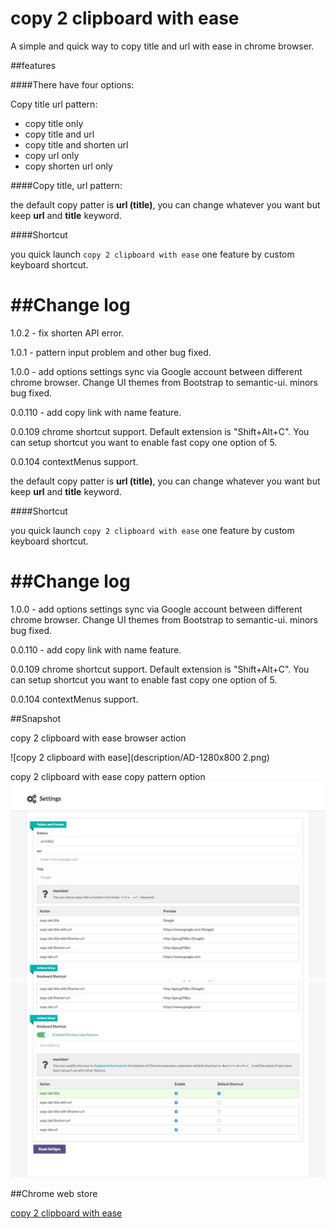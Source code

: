 copy 2 clipboard with ease
==========================

A simple and quick way to copy title and url with ease in chrome browser.

##features

####There have four options:

Copy title url pattern:

-	copy title only
-	copy title and url
-	copy title and shorten url
-	copy url only
-	copy shorten url only

####Copy title, url pattern:

the default copy patter is **url (title)**, you can change whatever you want but keep **url** and **title** keyword.

####Shortcut

you quick launch `copy 2 clipboard with ease` one feature by custom keyboard shortcut.

##Change log
============
1.0.2 - fix shorten API error.

1.0.1 - pattern input problem and other bug fixed.

1.0.0 - add options settings sync via Google account between different chrome browser. Change UI themes from Bootstrap to semantic-ui. minors bug fixed.

0.0.110 - add copy link with name feature.

0.0.109 chrome shortcut support. Default extension is "Shift+Alt+C". You can setup shortcut you want to enable fast copy one option of 5.

0.0.104 contextMenus support.

the default copy patter is **url (title)**, you can change whatever you want but keep **url** and **title** keyword.

####Shortcut

you quick launch `copy 2 clipboard with ease` one feature by custom keyboard shortcut.

##Change log
============

1.0.0 - add options settings sync via Google account between different chrome browser. Change UI themes from Bootstrap to semantic-ui. minors bug fixed.

0.0.110 - add copy link with name feature.

0.0.109 chrome shortcut support. Default extension is "Shift+Alt+C". You can setup shortcut you want to enable fast copy one option of 5.

0.0.104 contextMenus support.

##Snapshot

copy 2 clipboard with ease browser action

![copy 2 clipboard with ease](description/AD-1280x800 2.png)

copy 2 clipboard with ease copy pattern option ![copy 2 clipboard with ease](description/options-1.jpg) ![copy 2 clipboard with ease](description/options-2.jpg)

##Chrome web store

[copy 2 clipboard with ease](https://chrome.google.com/webstore/detail/copy-2-clipboad-with-ease/hiiobhaaokpmdmkkcaokdlanlemmcoah?utm_source=chrome-app-launcher)
